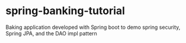 # spring-banking-tutorial
Baking application developed with Spring boot to demo spring security, Spring JPA, and the DAO impl pattern
